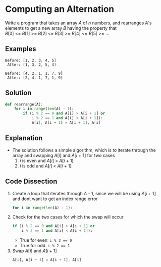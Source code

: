 # Computing an Alternation
Write a program that takes an array _A_ of _n_ numbers, and rearranges _A_'s elements to get a new array _B_ having the property that  
_B_[0] <= _B_[1] >= _B_[2] <= _B_[3] >= _B_[4] <= _B_[5] >= ...  
  
## Examples
```
Before: [1, 2, 3, 4, 5]
 After: [1, 3, 2, 5, 4]

Before: [4, 2, 1, 1, 7, 9]
 After: [2, 4, 1, 7, 1, 9]
```
  
## Solution
```python
def rearrange(A):
    for i in range(len(A) - 1):
        if (i % 2 == 0 and A[i] > A[i + 1] or
            i % 2 == 1 and A[i] < A[i + 1]):
            A[i], A[i + 1] = A[i + 1], A[i]
```
  
## Explanation
* The solution follows a simple algorithm, which is to iterate through the array and swapping _A_[_i_] and _A_[_i_ + 1] for two cases  
    1. _i_ is even and _A_[_i_] > _A_[_i_ + 1]  
    2. _i_ is odd and _A_[_i_] < _A_[_i_ + 1]  
  
## Code Dissection
1. Create a loop that iterates through _A_ - 1, since we will be using _A_[_i_ + 1] and dont want to get an index range error  
    ```python
    for i in range(len(A) - 1):
    ```
2. Check for the two cases for which the swap will occur  
    ```python
    if (i % 2 == 0 and A[i] > A[i + 1] or
        i % 2 == 1 and A[i] < A[i + 1]):
    ```
    * True for even: ```i % 2 == 0```  
    * True for odd: ```i % 2 == 1```  
3. Swap _A_[_i_] and _A_[_i_ + 1]  
    ```python
    A[i], A[i + 1] = A[i + 1], A[i]
    ```